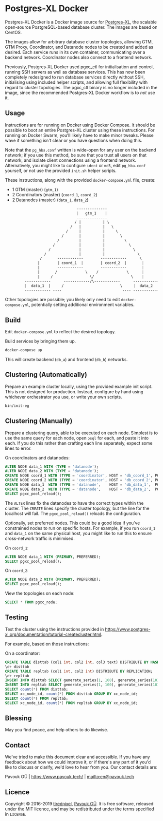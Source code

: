 # Postgres-XL Docker

Postgres-XL Docker is a Docker image source for
[Postgres-XL](http://www.postgres-xl.org/), the scalable open-source
PostgreSQL-based database cluster. The images are based on CentOS.

The images allow for arbitrary database cluster topologies, allowing GTM,
GTM Proxy, Coordinator, and Datanode nodes to be created and added as desired.
Each service runs in its own container, communicating over a backend network.
Coordinator nodes also connect to a frontend network.

Previously, Postgres-XL Docker used pgxc_ctl for initialisation and control,
running SSH servers as well as database services. This has now been completely
redesigned to run database services directly without SSH, initialising using
included helper scripts, and allowing full flexibility with regard to cluster
topologies. The pgxc_ctl binary is no longer included in the image, since the
recommended Postgres-XL Docker workflow is to *not* use it.


## Usage

Instructions are for running on Docker using Docker Compose. It should be
possible to boot an entire Postgres-XL cluster using these instructions. For
running on Docker Swarm, you'll likely have to make minor tweaks. Please wave if
something isn't clear or you have questions when doing this.

Note that the `pg_hba.conf` written is wide-open for any user on the backend
network; if you use this method, be sure that you trust all users on that
network, and isolate client connections using a frontend network. Alternatively,
you might like to configure `ident` or `md5`, edit `pg_hba.conf` yourself, or
not use the provided `init.sh` helper scripts.

These instructions, along with the provided `docker-compose.yml` file, create:

- 1 GTM          (master) (`gtm_1`)
- 2 Coordinators (master) (`coord_1`, `coord_2`)
- 2 Datanodes    (master) (`data_1`,  `data_2`)

```txt
                                 --------------
                                 |   gtm_1    |
                                 --------------
                                / |          | \
                              /   |          |   \
                            /     |          |     \
                          /       |          |       \
                        /         |          |         \
                      /           |          |           \
                    /             |          |             \
                  /               |          |               \
                /       ------------        ------------      \
               |        | coord_1  |        | coord_2  |       |
               |        ------------        ------------       |
               |       /             \    /             \      |
               |     /                 \/                 \    |
         ------------      ------------/\------------      ------------
         |  data_1  |     /                          \     |  data_2  |
         ------------ ----                            ---- ------------
```

Other topologies are possible; you likely only need to edit
`docker-compose.yml`, potentially setting additional environment variables.


## Build

Edit `docker-compose.yml` to reflect the desired topology.

Build services by bringing them up.

```sh
docker-compose up
```

This will create backend (`db_a`) and frontend (`db_b`) networks.


## Clustering (Automatically)

Prepare an example cluster locally, using the provided example init script.
This is not designed for production. Instead, configure by hand using whichever
orchestrator you use, or write your own scripts.

```sh
bin/init-eg
```


## Clustering (Manually)

Prepare a clustering query, able to be executed on each node. Simplest is to use
the same query for each node, open `psql` for each, and paste it into each. If
you do this rather than crafting each line separately, expect some lines to
error.

On coordinators and datanodes:

```sql
ALTER NODE data_1 WITH (TYPE = 'datanode');
ALTER NODE data_2 WITH (TYPE = 'datanode');
CREATE NODE coord_1 WITH (TYPE = 'coordinator', HOST = 'db_coord_1', PORT = 5432);
CREATE NODE coord_2 WITH (TYPE = 'coordinator', HOST = 'db_coord_2', PORT = 5432);
CREATE NODE data_1  WITH (TYPE = 'datanode',    HOST = 'db_data_1',  PORT = 5432);
CREATE NODE data_2  WITH (TYPE = 'datanode',    HOST = 'db_data_2',  PORT = 5432);
SELECT pgxc_pool_reload();
```

The `ALTER` lines fix the datanodes to have the correct types within the
cluster. The `CREATE` lines specify the cluster topology, but the line for the
localhost will fail. The `pgxc_pool_reload()` reloads the configuration.

Optionally, set preferred nodes. This could be a good idea if you've constrained
nodes to run on specific hosts. For example, if you run `coord_1` and `data_1`
on the same physical host, you might like to run this to ensure cross-network
traffic is minimised.

On `coord_1`:

```sql
ALTER NODE data_1 WITH (PRIMARY, PREFERRED);
SELECT pgxc_pool_reload();
```

On `coord_2`:
```sql
ALTER NODE data_2 WITH (PRIMARY, PREFERRED);
SELECT pgxc_pool_reload();
```

View the topologies on each node:

```sql
SELECT * FROM pgxc_node;
```


## Testing

Test the cluster using the instructions provided in
<https://www.postgres-xl.org/documentation/tutorial-createcluster.html>.

For example, based on those instructions:

On a coordinator:

```sql
CREATE TABLE disttab (col1 int, col2 int, col3 text) DISTRIBUTE BY HASH(col1);
\d+ disttab
CREATE TABLE repltab (col1 int, col2 int) DISTRIBUTE BY REPLICATION;
\d+ repltab
INSERT INTO disttab SELECT generate_series(1, 100), generate_series(101, 200), 'foo';
INSERT INTO repltab SELECT generate_series(1, 100), generate_series(101, 200);
SELECT count(*) FROM disttab;
SELECT xc_node_id, count(*) FROM disttab GROUP BY xc_node_id;
SELECT count(*) FROM repltab;
SELECT xc_node_id, count(*) FROM repltab GROUP BY xc_node_id;
```


## Blessing

May you find peace, and help others to do likewise.


## Contact

We've tried to make this document clear and accessible. If you have any feedback
about how we could improve it, or if there's any part of it you'd like to
discuss or clarify, we'd love to hear from you. Our contact details are:

Pavouk OÜ | <https://www.pavouk.tech/> | <mailto:en@pavouk.tech>


## Licence

Copyright © 2016-2019 [tiredpixel](https://www.tiredpixel.com/),
[Pavouk OÜ](https://www.pavouk.tech/).
It is free software, released under the MIT licence, and may be redistributed
under the terms specified in `LICENSE`.
